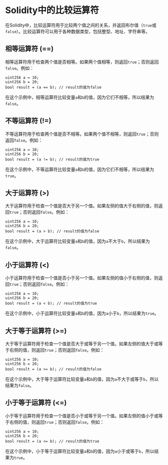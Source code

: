 ﻿# Solidity中的比较运算符

在Solidity中，比较运算符用于比较两个值之间的关系，并返回布尔值（`true`或`false`）。比较运算符可以用于各种数据类型，包括整型、地址、字符串等。

## 相等运算符 (==)

相等运算符用于检查两个值是否相等。如果两个值相等，则返回`true`；否则返回`false`。例如：

```solidity
uint256 a = 10;
uint256 b = 20;
bool result = (a == b); // result的值为false
```

在这个示例中，相等运算符比较变量`a`和`b`的值，因为它们不相等，所以结果为`false`。

## 不等运算符 (!=)

不等运算符用于检查两个值是否不相等。如果两个值不相等，则返回`true`；否则返回`false`。例如：

```solidity
uint256 a = 10;
uint256 b = 20;
bool result = (a != b); // result的值为true
```

在这个示例中，不等运算符比较变量`a`和`b`的值，因为它们不相等，所以结果为`true`。

## 大于运算符 (>)

大于运算符用于检查一个值是否大于另一个值。如果左侧的值大于右侧的值，则返回`true`；否则返回`false`。例如：

```solidity
uint256 a = 10;
uint256 b = 20;
bool result = (a > b); // result的值为false
```

在这个示例中，大于运算符比较变量`a`和`b`的值，因为`a`不大于`b`，所以结果为`false`。

## 小于运算符 (<)

小于运算符用于检查一个值是否小于另一个值。如果左侧的值小于右侧的值，则返回`true`；否则返回`false`。例如：

```solidity
uint256 a = 10;
uint256 b = 20;
bool result = (a < b); // result的值为true
```

在这个示例中，小于运算符比较变量`a`和`b`的值，因为`a`小于`b`，所以结果为`true`。

## 大于等于运算符 (>=)

大于等于运算符用于检查一个值是否大于或等于另一个值。如果左侧的值大于或等于右侧的值，则返回`true`；否则返回`false`。例如：

```solidity
uint256 a = 10;
uint256 b = 20;
bool result = (a >= b); // result的值为false
```

在这个示例中，大于等于运算符比较变量`a`和`b`的值，因为`a`不大于或等于`b`，所以结果为`false`。

## 小于等于运算符 (<=)

小于等于运算符用于检查一个值是否小于或等于另一个值。如果左侧的值小于或等于右侧的值，则返回`true`；否则返回`false`。例如：

```solidity
uint256 a = 10;
uint256 b = 20;
bool result = (a <= b); // result的值为true
```

在这个示例中，小于等于运算符比较变量`a`和`b`的值，因为`a`小于或等于`b`，所以结果为`true`。

